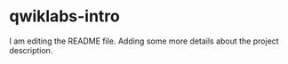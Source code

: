 # qwiklabs-intro

I am editing the README file. Adding some more details about the project description.
